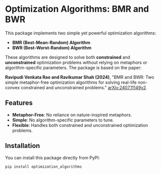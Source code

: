 # Optimization Algorithms: BMR and BWR

This package implements two simple yet powerful optimization algorithms:
- **BMR (Best-Mean-Random) Algorithm**
- **BWR (Best-Worst-Random) Algorithm**

These algorithms are designed to solve both **constrained** and **unconstrained** optimization problems without relying on metaphors or algorithm-specific parameters. The package is based on the paper:

**Ravipudi Venkata Rao and Ravikumar Shah (2024)**, "BMR and BWR: Two simple metaphor-free optimization algorithms for solving real-life non-convex constrained and unconstrained problems." [arXiv:2407.11149v2](https://arxiv.org/abs/2407.11149).

## Features

- **Metaphor-Free**: No reliance on nature-inspired metaphors.
- **Simple**: No algorithm-specific parameters to tune.
- **Flexible**: Handles both constrained and unconstrained optimization problems.
  
## Installation

You can install this package directly from PyPI:

```bash
pip install optimization_algorithms
